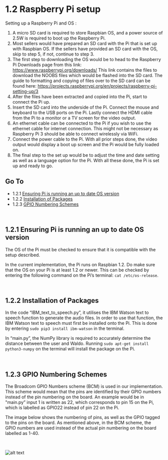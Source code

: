 1.2 Raspberry Pi setup
==================
Setting up a Raspberry Pi and OS :

1. A micro SD card is required to store Raspbian OS, and a power source of 2.5W is required to boot up the Raspberry Pi. 
2. Most sellers would have prepared an SD card with the Pi that is set up with Raspbian OS. If the sellers have provided an SD card with the OS, skip to step 5, if not, continue to step 3.
3. The first step to downloading the OS would be to head to the Raspberry Pi Downloads page from this link:  https://www.raspberrypi.org/downloads/  This link contains the files to download the NOOBS files which would be flashed into the SD card. The guide to formatting and copying of files over to the SD card can be found here:  https://projects.raspberrypi.org/en/projects/raspberry-pi-setting-up/3
4. After the files have been extracted and copied into the Pi, start to connect the Pi up. 
5. Insert the SD card into the underside of the Pi. Connect the mouse and keyboard to the USB ports on the Pi. Lastly connect the HDMI cable from the Pi to a monitor or a TV screen for the video output. 
6. An ethernet cable can be connected to the Pi if you wish to use the ethernet cable for internet connection. This might not be necessary as Raspberry Pi 3 should be able to connect wirelessly via WiFi.
7. Connect the power cable to the Pi. With all prior steps done, the video output would display a boot up screen and the Pi would be fully loaded on.  
8. The final step to the set up would be to adjust the time and date setting as well as a language option for the Pi. With all these done, the Pi is set up and ready to go. 


## Go To
* 1.2.1 [Ensuring Pi is running an up to date OS version](#121-ensuring-pi-is-running-an-up-to-date-os-version)
* 1.2.2 [Installation of Packages](#122-installation-of-packages)
* 1.2.3 [GPIO Numbering Schemes](#123-gpio-numbering-schemes)

<Br>
  
1.2.1 Ensuring Pi is running an up to date OS version
------------------------------------------------

The OS of the Pi must be checked to ensure that it is compatible with the setup described. 

In the current implementation, the Pi runs on Raspbian 1.2. Do make sure that the OS on your Pi is at least 1.2 or newer. This can be checked by entering the following command on the Pi’s terminal: `cat /etc/os-release`. 

<Br>

1.2.2 Installation of Packages
------------------------

In the code “IBM_text_to_speech.py”, it utilises the IBM Watson text to speech function to generate the audio files. In order to use that function, the IBM Watson text to speech must first be installed onto the Pi. This is done by entering `sudo pip3 install ibm-watson` in the terminal. 

In “main.py”, the NumPy library is required to accurately determine the distance between the user and Waldo. Running  `sudo apt-get install python3-numpy` on the terminal will install the package on the Pi. 

<Br>

1.2.3 GPIO Numbering Schemes
----------------------

The Broadcom GPIO Numbers scheme (BCM)  is used in our implementation. This scheme would mean that the pins are identified by their GPIO numbers instead of the pin numbering on the board. An example would be in "main.py” input 1 is written as 22, which corresponds to pin 15 on the Pi, which is labelled as GPIO22 instead of pin 22 on the Pi. 

The image below shows the numbering of pins, as well as the GPIO tagged to the pins on the board. As mentioned above, in the BCM scheme, the GPIO numbers are used instead of the actual pin numbering on the board labelled as 1-40. 

<Br>

![alt text](https://github.com/patrickjohncyh/ibm-waldo/blob/master/imgs/Raspberry%20pi%203%20GPIO_pins_v2.png "GPIO Pins")
